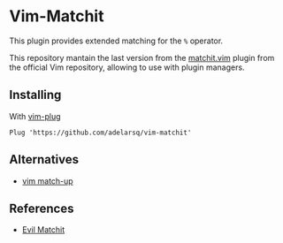 # Vim-Matchit

This plugin provides extended matching for the ```%``` operator.

This repository mantain the last version from the [matchit.vim](https://github.com/vim/vim/tree/master/runtime/pack/dist/opt/matchit) plugin from the official Vim repository, allowing to use with plugin managers.

## Installing

With [vim-plug](https://github.com/junegunn/vim-plug)

```vim
Plug 'https://github.com/adelarsq/vim-matchit'
```

## Alternatives

- [vim match-up](https://github.com/andymass/vim-matchup)

## References

- [Evil Matchit](https://github.com/redguardtoo/evil-matchit)
